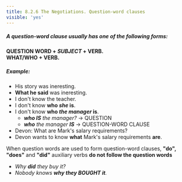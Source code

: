 ```yaml
---
title: 8.2.6 The Negotiations. Question-word clauses
visible: 'yes'
---
```


##### A question-word clause usually has one of the following forms:

**QUESTION WORD + _SUBJECT_ + VERB.** <br>
**WHAT/WHO + VERB.**


##### Example:  
  - His story was ineresting.
  - **What he said** was ineresting.
  - I don't know the teacher.
  - I don't know **who _she_ is**.
  - I don't know **who _the manager_ is**.
    - _**who IS** the manager?_  -> QUESTION
    - _**who** the manager **IS**_  -> QUESTION-WORD CLAUSE
  - Devon: What are Mark's salary requirements?
  - Devon wants to know **what** Mark's salary requirements **are**.        

When question words are used to form question-word clauses, **"do", "does"** and **"did"** auxiliary verbs **do not follow the question words** 

- _Why **did** they buy it?_            
- _Nobody knows **why they BOUGHT it**._
